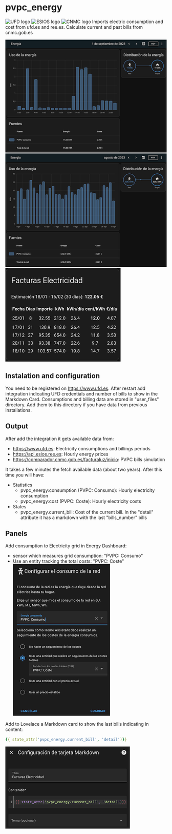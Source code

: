 # pvpc_energy
![UFD logo](https://github.com/yinyang17/pvpc_energy/raw/main/assets/logo-ufd.png) ![ESIOS logo](https://github.com/yinyang17/pvpc_energy/raw/main/assets/logo-esios.png) ![CNMC logo](https://github.com/yinyang17/pvpc_energy/raw/main/assets/logo-cnmc.png)
Imports electric consumption and cost from ufd.es and ree.es. Calculate current and past bills from cnmc.gob.es

![Daily consumption](https://github.com/yinyang17/pvpc_energy/raw/main/assets/energy-daily.png)![Monthly consumption](https://github.com/yinyang17/pvpc_energy/raw/main/assets/energy-monthly.png)
![Bills](https://github.com/yinyang17/pvpc_energy/raw/main/assets/bills.png)

## Instalation and configuration
You need to be registered on https://www.ufd.es.
After restart add integration indicating UFD credentials and number of bills to show in the Markdown Card.
Consumptions and billing data are stored in "user_files" directory. Add them to this directory if you have data from previous installations.

## Output
After add the integration it gets available data from:
* https://www.ufd.es: Electricity consumptions and billings periods
* https://api.esios.ree.es: Hourly energy prices
* https://comparador.cnmc.gob.es/facturaluz/inicio: PVPC bills simulation

It takes a few minutes the fetch available data (about two years). After this time you will have:
* Statistics
    * pvpc_energy:consumption (PVPC: Consumo): Hourly electricity consumption
    * pvpc_energy:cost (PVPC: Coste): Hourly electricity costs
* States
    * pvpc_energy.current_bill: Cost of the current bill. In the "detail" attribute it has a markdown with the last "bills_number" bills


## Panels
Add consumption to Electricity grid in Energy Dashboard:
* sensor which measures grid consumption: "PVPC: Consumo"
* Use an entity tracking the total costs: "PVPC: Coste"
![Grid consumption configuration](https://github.com/yinyang17/pvpc_energy/raw/main/assets/grid-consumption-configuration.png)

Add to Lovelace a Markdown card to show the last bills indicating in content:
```yml
{{ state_attr('pvpc_energy.current_bill', 'detail')}}
```
![Markdown card configuration](https://github.com/yinyang17/pvpc_energy/raw/main/assets/markdown-card-config.png)
